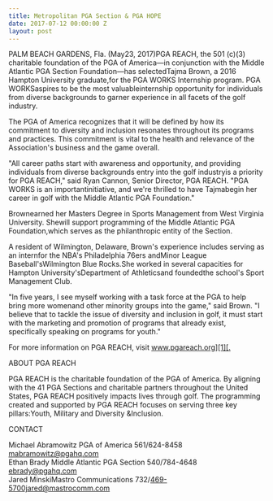 ```yaml
---
title: Metropolitan PGA Section & PGA HOPE
date: 2017-07-12 00:00:00 Z
layout: post
---
```


PALM BEACH GARDENS, Fla. (May23, 2017)PGA REACH, the 501 (c)(3) charitable foundation of the PGA of America—in conjunction with the Middle Atlantic PGA Section Foundation—has selectedTajma Brown, a 2016 Hampton University graduate,for the PGA WORKS Internship program. PGA WORKSaspires to be the most valuableinternship opportunity for individuals from diverse backgrounds to garner experience in all facets of the golf industry.

The PGA of America recognizes that it will be defined by how its commitment to diversity and inclusion resonates throughout its programs and practices. This commitment is vital to the health and relevance of the Association's business and the game overall.

"All career paths start with awareness and opportunity, and providing individuals from diverse backgrounds entry into the golf industryis a priority for PGA REACH," said Ryan Cannon, Senior Director, PGA REACH. "PGA WORKS is an importantinitiative, and we're thrilled to have Tajmabegin her career in golf with the Middle Atlantic PGA Foundation."

Brownearned her Masters Degree in Sports Management from West Virginia University. Shewill support programming of the Middle Atlantic PGA Foundation,which serves as the philanthropic entity of the Section.

A resident of Wilmington, Delaware, Brown's experience includes serving as an internfor the NBA's Philadelphia 76ers andMinor League Baseball'sWilmington Blue Rocks.She worked in several capacities for Hampton University'sDepartment of Athleticsand foundedthe school's Sport Management Club.

"In five years, I see myself working with a task force at the PGA to help bring more womenand other minority groups into the game," said Brown. "I believe that to tackle the issue of diversity and inclusion in golf, it must start with the marketing and promotion of programs that already exist, specifically speaking on programs for youth."

For more information on PGA REACH, visit [www.pgareach.org][1][. ][2]

ABOUT PGA REACH

PGA REACH is the charitable foundation of the PGA of America. By aligning with the 41 PGA Sections and charitable partners throughout the United States, PGA REACH positively impacts lives through golf. The programming created and supported by PGA REACH focuses on serving three key pillars:Youth, Military and Diversity &Inclusion.

CONTACT

Michael Abramowitz PGA of America 561/624-8458 mabramowitz@pgahq.com  
Ethan Brady Middle Atlantic PGA Section 540/784-4648 ebrady@pgahq.com  
Jared MinskiMastro Communications 732/469-5700jared@mastrocomm.com

[1]: https://pgareach.org/pga
[2]: https://pgareach.org/metropolitan-pga-section-pga-hope-3/undefined

  